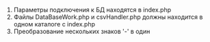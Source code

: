 1. Параметры подключения к БД находятся в index.php
2. Файлы DataBaseWork.php и csvHandler.php должны находится в одном каталоге с index.php
3. Преобразование нескольких знаков '-' в один

